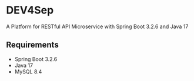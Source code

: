 # DEV4Sep
A Platform for RESTful API Microservice with Spring Boot 3.2.6 and Java 17

## Requirements
* Spring Boot 3.2.6
* Java 17
* MySQL 8.4
